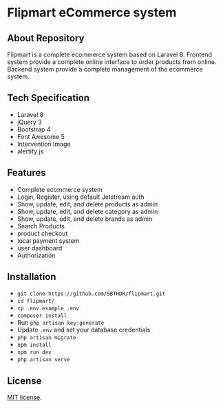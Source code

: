# Flipmart eCommerce system

## About Repository

Flipmart is a complete ecommerce system based on Laravel 8.
Frontend system provide a complete online interface to order products from online.
Backend system provide a complete management of the ecommerce system.

## Tech Specification

- Laravel 8
- jQuery 3
- Bootstrap 4
- Font Awesome 5
- Intervention Image
- alertify js

## Features

- Complete ecommerce system
- Login, Register, using default Jetstream auth
- Show, update, edit, and delete products as admin
- Show, update, edit, and delete category as admin
- Show, update, edit, and delete brands as admin
- Search Products
- product checkout
- local payment system
- user dashboard
- Authorization

## Installation

- `git clone https://github.com/SBTHDR/flipmart.git`
- `cd flipmart/`
- `cp .env.example .env`
- `composer install`
- Run `php artisan key:generate`
- Update `.env` and set your database credentials
- `php artisan migrate`
- `npm install`
- `npm run dev`
- `php artisan serve`

## License

[MIT license](https://opensource.org/licenses/MIT).
